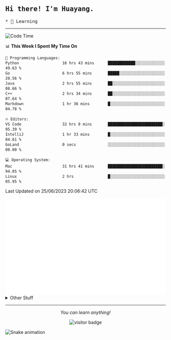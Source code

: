 <h2>
    <samp>Hi there! I'm Huayang.</samp>
</h2>
<p>
    <samp>
        * 🧐 Learning
    </samp>
</p>

<hr>

<!--START_SECTION:waka-->
![Code Time](http://img.shields.io/badge/Code%20Time-999%20hrs%2038%20mins-blue)

📊 **This Week I Spent My Time On** 

```text
💬 Programming Languages: 
Python                   16 hrs 43 mins      ████████████░░░░░░░░░░░░░   49.63 % 
Go                       6 hrs 55 mins       █████░░░░░░░░░░░░░░░░░░░░   20.56 % 
Java                     2 hrs 55 mins       ██░░░░░░░░░░░░░░░░░░░░░░░   08.66 % 
C++                      2 hrs 34 mins       ██░░░░░░░░░░░░░░░░░░░░░░░   07.64 % 
Markdown                 1 hr 36 mins        █░░░░░░░░░░░░░░░░░░░░░░░░   04.78 % 

🔥 Editors: 
VS Code                  32 hrs 8 mins       ████████████████████████░   95.39 % 
IntelliJ                 1 hr 33 mins        █░░░░░░░░░░░░░░░░░░░░░░░░   04.61 % 
GoLand                   0 secs              ░░░░░░░░░░░░░░░░░░░░░░░░░   00.00 % 

💻 Operating System: 
Mac                      31 hrs 41 mins      ████████████████████████░   94.05 % 
Linux                    2 hrs               █░░░░░░░░░░░░░░░░░░░░░░░░   05.95 % 
```


 Last Updated on 25/06/2023 20:06:42 UTC
<!--END_SECTION:waka-->

<picture>
    <img src="/github-metrics.svg" alt="github metrics" style='visibility:visible'>
</picture>

<details>
  <summary>Other Stuff</summary>
  <br />
<!--   
  <p align="left">
    <img height="180em" src="https://github-readme-streak-stats.herokuapp.com/?user=GuillaumeFalourd" />
    
  </p> -->

  * 🏆 Some GitHub statistical reports:
  
  <img width="100%" src="https://github-profile-trophy.vercel.app/?username=xmchxup&column=7">
  <p align="left">  
    <img height="180em" src="https://github-readme-stats.vercel.app/api?username=xmchxup&hide_border=true&show_icons=true&include_all_commits=true&bg_color=0,EC6C6C,FFD479,FFFC79,73FA79&theme=graywhite&locale=en" />
    <img height="180em" src="https://github-readme-stats.vercel.app/api/top-langs/?username=xmchxup&hide=css,scss,html&langs_count=8&hide_border=true&layout=compact&bg_color=0,73FA79,73FDFF,D783FF&theme=graywhite&locale=en" />
  </p>
  
  <img width="100%" src="https://github-profile-summary-cards.vercel.app/api/cards/profile-details?username=xmchxup&theme=github" />
 
</a>
</details>
<hr>
<p align="center">
    <i>You can learn anything!</i>
    <p align="center">
        <img src="https://visitor-badge.laobi.icu/badge?page_id=xmchxup" alt="visitor badge"/>       
    </p>
</p>

![Snake animation](https://github.com/XmchxUp/XmchxUp/blob/output/github-contribution-grid-snake.gif)


